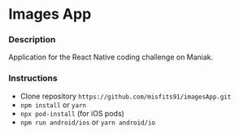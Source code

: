 # Images App

### Description
Application for the React Native coding challenge on Maniak.

### Instructions
- Clone repository `https://github.com/misfits91/imagesApp.git`
- `npm install` or `yarn`
- `npx pod-install` (for iOS pods)
- `npm run android/ios` or `yarn android/io`

